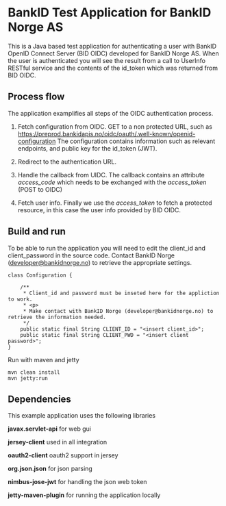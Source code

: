 # BankID Test Application for BankID Norge AS
This is a Java based test application for authenticating a user with BankID OpenID Connect Server (BID OIDC) developed for BankID Norge AS.
When the user is authenticated you will see the result from a call to UserInfo RESTful service and the contents of the id_token which was returned from BID OIDC.

## Process flow
The application examplifies all steps of the OIDC authentication process.

1. Fetch configuration from OIDC. GET to a non protected URL, such as 
   https://preprod.bankidapis.no/oidc/oauth/.well-known/openid-configuration
   The configuration contains information such as relevant endpoints, and public key for the id_token (JWT).

2. Redirect to the authentication URL.

3. Handle the callback from UIDC. The callback contains an attribute *access_code* which needs to be exchanged with the *access_token* (POST to OIDC)

4. Fetch user info. Finally we use the *access_token* to fetch a protected resource, in this case the user info provided by BID OIDC.

## Build and run
To be able to run the application you will need to edit the client_id and client_password in the source code.
Contact BankID Norge (developer@bankidnorge.no) to retrieve the appropriate settings.

```
class Configuration {

    /**
     * Client_id and password must be inseted here for the appliction to work.
     * <p>
     * Make contact with BankID Norge (developer@bankidnorge.no) to retrieve the information needed.
     */
    public static final String CLIENT_ID = "<insert client_id>";
    public static final String CLIENT_PWD = "<insert client password>";
}
```


Run with maven and jetty
```
mvn clean install
mvn jetty:run
```


## Dependencies
This example application uses the following libraries

**javax.servlet-api** for web gui

**jersey-client** used in all integration

**oauth2-client** oauth2 support in jersey

**org.json.json** for json parsing

**nimbus-jose-jwt** for handling the json web token

**jetty-maven-plugin** for running the application locally



